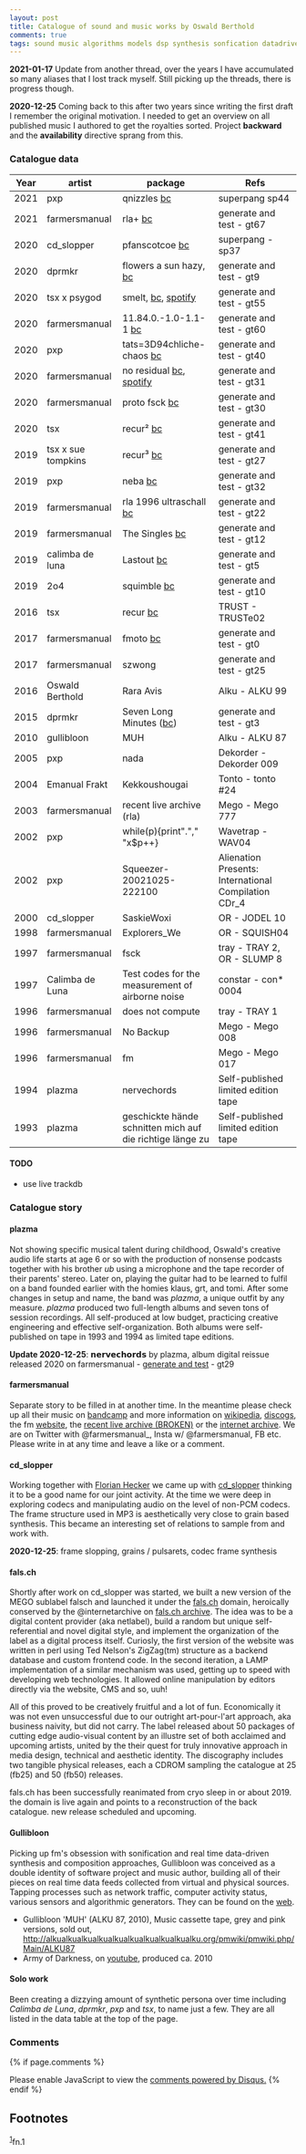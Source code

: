 ```yaml
---
layout: post
title: Catalogue of sound and music works by Oswald Berthold
comments: true
tags: sound music algorithms models dsp synthesis sonfication datadriven audio digital musician aesthetics
---
```


**2021-01-17** Update from another thread, over the years I have
accumulated so many aliases that I lost track myself. Still picking up
the threads, there is progress though.

**2020-12-25** Coming back to this after two years since writing the
first draft I remember the original motivation. I needed to get an
overview on all published music I authored to get the royalties
sorted. Project **backward** and the **availability** directive sprang
from this.

### Catalogue data

| **Year** | **artist**         | **package**                                                                                                                                                        | **Refs**                                              |
|----------|--------------------|--------------------------------------------------------------------------------------------------------------------------------------------------------------------|-------------------------------------------------------|
| 2021     | pxp                | qnizzles [bc](https://superpang.bandcamp.com/album/qnizzles-dbg-0)                                                                                                 | superpang sp44                                        |
| 2021     | farmersmanual      | rla+ [bc](https://farmersmanual.bandcamp.com/album/rla)                                                                                                            | generate and test - gt67                              |
| 2020     | cd\_slopper        | pfanscotcoe [bc](https://superpang.bandcamp.com/album/pfanscotcoe)                                                                                                 | superpang - sp37                                      |
| 2020     | dprmkr             | flowers a sun hazy, [bc](https://dprmkr.bandcamp.com/album/flowers-a-sun-hazy)                                                                                     | generate and test - gt9                               |
| 2020     | tsx x psygod       | smelt, [bc](https://tsx1.bandcamp.com/album/l-s), [spotify](https://open.spotify.com/album/77WRV3JvtnslEgobKj4GkX?si=erX_cVaKTTa7_jDM60gmog&dl_branch=1)           | generate and test - gt55                              |
| 2020     | farmersmanual      | 11​.​84​.​0​.​-​1​.​0​-​1​.​1​-​1 [bc](https://farmersmanual.bandcamp.com/album/11840-10-11-1)                                                                                    | generate and test - gt60                              |
| 2020     | pxp                | tats​=​3D94chliche​-​chaos [bc](https://farmersmanual.bandcamp.com/album/tats-3d94chliche-chaos)                                                                       | generate and test - gt40                              |
| 2020     | farmersmanual      | no residual [bc](https://farmersmanual.bandcamp.com/album/no-residual), [spotify](https://open.spotify.com/album/6jmPYaDaBJi8WVPeiWwqPZ?si=W3lu_eJ6SoK_3rg4PkArbQ) | generate and test - gt31                              |
| 2020     | farmersmanual      | proto fsck [bc](https://farmersmanual.bandcamp.com/album/proto-fsck)                                                                                               | generate and test - gt30                              |
| 2020     | tsx                | recur² [bc](https://tsx1.bandcamp.com/album/recur-2?label=3200328970&tab=music)                                                                                    | generate and test - gt41                              |
| 2019     | tsx x sue tompkins | recur³ [bc](https://farmersmanual.bandcamp.com/album/recur)                                                                                                        | generate and test - gt27                              |
| 2019     | pxp                | neba [bc](https://farmersmanual.bandcamp.com/album/neba)                                                                                                           | generate and test - gt32                              |
| 2019     | farmersmanual      | rla 1996 ultraschall [bc](https://farmersmanual.bandcamp.com/album/rla-1996-ultraschall)                                                                           | generate and test - gt22                              |
| 2019     | farmersmanual      | The Singles [bc](https://farmersmanual.bandcamp.com/album/the-singles)                                                                                             | generate and test - gt12                              |
| 2019     | calimba de luna    | Lastout [bc](https://farmersmanual.bandcamp.com/album/lastout)                                                                                                     | generate and test - gt5                               |
| 2019     | 2o4                | squimble [bc](https://2o4m.bandcamp.com/album/squimble)                                                                                                            | generate and test - gt10                                                      |
| 2016     | tsx                | recur [bc](https://trust.bandcamp.com/album/recur)                                                                                                                 | TRUST - TRUSTe02                                      |
| 2017     | farmersmanual      | fmoto [bc](https://farmersmanual.bandcamp.com/album/fmoto)                                                                                                         | generate and test - gt0                               |
| 2017     | farmersmanual      | szwong                                                                                                                                                             | generate and test - gt25                              |
| 2016     | Oswald Berthold    | Rara Avis                                                                                                                                                          | Alku - ALKU 99                                        |
| 2015     | dprmkr             | Seven Long Minutes ([bc](https://dprmkr.bandcamp.com/album/seven-long-minutes))                                                                                    | generate and test - gt3                               |
| 2010     | gullibloon         | MUH                                                                                                                                                                | Alku - ALKU 87                                        |
| 2005     | pxp                | nada                                                                                                                                                               | Dekorder - Dekorder 009                               |
| 2004     | Emanual Frakt      | Kekkoushougai                                                                                                                                                      | Tonto - tonto \#24                                    |
| 2003     | farmersmanual      | recent live archive (rla)                                                                                                                                          | Mego - Mego 777                                       |
| 2002     | pxp                | while(p){print"."," "x$p++}                                                                                                                                        | Wavetrap - WAV04                                      |
| 2002     | pxp                | Squeezer-20021025-222100                                                                                                                                           | Alienation Presents: International Compilation CDr\_4 |
| 2000     | cd\_slopper        | SaskieWoxi                                                                                                                                                         | OR - JODEL 10                                         |
| 1998     | farmersmanual      | Explorers\_We                                                                                                                                                      | OR - SQUISH04                                         |
| 1997     | farmersmanual      | fsck                                                                                                                                                               | tray - TRAY 2, OR - SLUMP 8                           |
| 1997     | Calimba de Luna    | Test codes for the measurement of airborne noise                                                                                                                   | constar - con\* 0004                                  |
| 1996     | farmersmanual      | does not compute                                                                                                                                                   | tray - TRAY 1                                         |
| 1996     | farmersmanual      | No Backup                                                                                                                                                          | Mego - Mego 008                                       |
| 1996     | farmersmanual      | fm                                                                                                                                                                 | Mego - Mego 017                                       |
| 1994     | plazma             | nervechords                                                                                                                                                        | Self-published limited edition tape                   |
| 1993     | plazma             | geschickte hände schnitten mich auf die richtige länge zu                                                                                                          | Self-published limited edition tape                   |

#### TODO
- use live trackdb

### Catalogue story

#### plazma

Not showing specific musical talent during childhood, Oswald's
creative audio life starts at age 6 or so with the production of
nonsense podcasts together with his brother *ub* using a microphone
and the tape recorder of their parents' stereo. Later on, playing the
guitar had to be learned to fulfil on a band founded earlier with the
homies klaus, grt, and tomi. After some changes in setup and name, the
band was *plazma*, a unique outfit by any measure. *plazma* produced
two full-length albums and seven tons of session recordings. All
self-produced at low budget, practicing creative engineering and
effective self-organization. Both albums were self-published on tape
in 1993 and 1994 as limited tape editions.

**Update 2020-12-25**: 𝗻𝗲𝗿𝘃𝗲𝗰𝗵𝗼𝗿𝗱𝘀 by plazma, album digital reissue released 2020 on farmersmanual - [generate and test](https://farmersmanual.bandcamp.com/album/nervechords) - gt29

#### farmersmanual

Separate story to be filled in at another time. In the meantime please
check up all their music on
[bandcamp](https://farmersmanual.bandcamp.com/) and more information
on [wikipedia](https://en.wikipedia.org/wiki/Farmers_Manual),
[discogs](https://www.discogs.com/artist/356-Farmers-Manual), the fm
[website](http://web.fm), the [recent live archive
(BROKEN)](http://rla.web.fm) or the [internet
archive](https://archive.org/search.php?query=farmersmanual). We are
on Twitter with @farmersmanual_, Insta w/ @farmersmanual, FB
etc. Please write in at any time and leave a like or a comment.

#### cd\_slopper

Working together with [Florian Hecker](http://florianhecker.blogspot.com/) we came up with
[cd\_slopper](https://www.discogs.com/artist/11328-CD_slopper) thinking it to be a
good name for our joint activity. At the time we were deep in
exploring codecs and manipulating audio on the level of non-PCM
codecs. The frame structure used in MP3 is aesthetically very close to
grain based synthesis. This became an interesting set of relations to
sample from and work with.

**2020-12-25**: frame slopping, grains / pulsarets, codec frame
synthesis

#### fals.ch

Shortly after work on cd\_slopper was started, we built a new version
of the MEGO sublabel falsch and launched it under the
[fals.ch](https://fals.ch) domain, heroically conserved by the
@internetarchive on [fals.ch
archive](https://web.archive.org/web/19991218005216/http://fals.ch). The
idea was to be a digital content provider (aka netlabel), build a
random but unique self-referential and novel digital style, and
implement the organization of the label as a digital process
itself. Curiosly, the first version of the website was written in perl
using Ted Nelson's ZigZag(tm) structure as a backend database and
custom frontend code. In the second iteration, a LAMP implementation
of a similar mechanism was used, getting up to speed with developing
web technologies. It allowed online manipulation by editors directly
via the website, CMS and so, uuh!

All of this proved to be creatively fruitful and a lot of fun.
Economically it was not even unsuccessful due to our outright
art-pour-l'art approach, aka business naivity, but did not carry. The
label released about 50 packages of cutting edge audio-visual content
by an illustre set of both acclaimed and upcoming artists, united by
the their quest for truly innovative approach in media design,
technical and aesthetic identity. The discography includes two
tangible physical releases, each a CDROM sampling the catalogue at 25
(fb25) and 50 (fb50) releases.

fals.ch has been successfully reanimated from cryo sleep in or
about 2019. the domain is live again and points to a reconstruction of
the back catalogue. new release scheduled and upcoming.

#### Gullibloon

Picking up fm's obsession with sonification and real time data-driven
synthesis and composition approaches, Gullibloon was conceived as a
double identity of software project and music author, building all of
their pieces on real time data feeds collected from virtual and
physical sources. Tapping processes such as network traffic, computer
activity status, various sensors and algorithmic generators. They can
be found on the [web](https://gullibloon.org).

- Gullibloon 'MUH' (ALKU 87, 2010), Music cassette tape, grey and pink versions, sold out, <http://alkualkualkualkualkualkualkualkualkualku.org/pmwiki/pmwiki.php/Main/ALKU87>
- Army of Darkness, on [youtube](https://www.youtube.com/watch?v=a7nEPDXEioM&t=28s), produced ca. 2010

#### Solo work

Been creating a dizzying amount of synthetic persona over time
including *Calimba de Luna*, *dprmkr*, *pxp* and *tsx*, to name just a
few. They are all listed in the data table at the top of the page.

### Comments

{% if page.comments %}
<div id="disqus_thread"></div>
<script>

/**
*  RECOMMENDED CONFIGURATION VARIABLES: EDIT AND UNCOMMENT THE SECTION BELOW TO INSERT DYNAMIC VALUES FROM YOUR PLATFORM OR CMS.
*  LEARN WHY DEFINING THESE VARIABLES IS IMPORTANT: https://disqus.com/admin/universalcode/#configuration-variables*/
/*
var disqus_config = function () {
this.page.url = PAGE_URL;  // Replace PAGE_URL with your page's canonical URL variable
this.page.identifier = PAGE_IDENTIFIER; // Replace PAGE_IDENTIFIER with your page's unique identifier variable
};
*/
(function() { // DON'T EDIT BELOW THIS LINE
var d = document, s = d.createElement('script');
s.src = '//x75.disqus.com/embed.js';
s.setAttribute('data-timestamp', +new Date());
(d.head || d.body).appendChild(s);
})();
</script>
<noscript>Please enable JavaScript to view the <a href="https://disqus.com/?ref_noscript">comments powered by Disqus.</a></noscript>
{% endif %}


Footnotes
---------

<sup><a id="fn.1" href="#fnr.1">1</a></sup>fn.1
